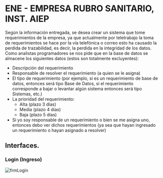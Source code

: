 # ENE - EMPRESA RUBRO SANITARIO, INST. AIEP

Según la información entregada, se desea crear un sistema que tome requerimientos de la empresa, ya que actualmente por teletrabajo la toma de requerimientos se hace por la vía telefónica o correo esto ha causado la perdida de trazabilidad, es decir, la perdida en la integridad de los datos. Como analistas programadores se nos pide que en la base de datos se almacene los siguientes datos (estos son totalmente excluyentes): 
- Descripción del requerimiento 
- Responsable de resolver el requerimiento (a quien se le asigna)     
- El tipo de requerimiento (por ejemplo, si es un requerimiento de base de datos, entonces será tipo Base de Datos, si el requerimiento corresponde a bajar o levantar algún sistema entonces será tipo Sistemas, etc.) 
-  La prioridad del requerimiento:  
	- Alta (plazo 3 días)
	- Media (plazo 4 días) 
	- Baja (plazo 5 días) 
-  Si yo soy responsable de un requerimiento o bien se me asigna uno, entonces debo ver dichos requerimientos (ya sea que hayan ingresado un requerimiento o hayan asignado a resolver)

## Interfaces.
### Login (Ingreso)
![frmLogin](https://user-images.githubusercontent.com/51731637/101692971-bf39dd80-3a4f-11eb-92bb-44fb1fcd1c2c.PNG)
